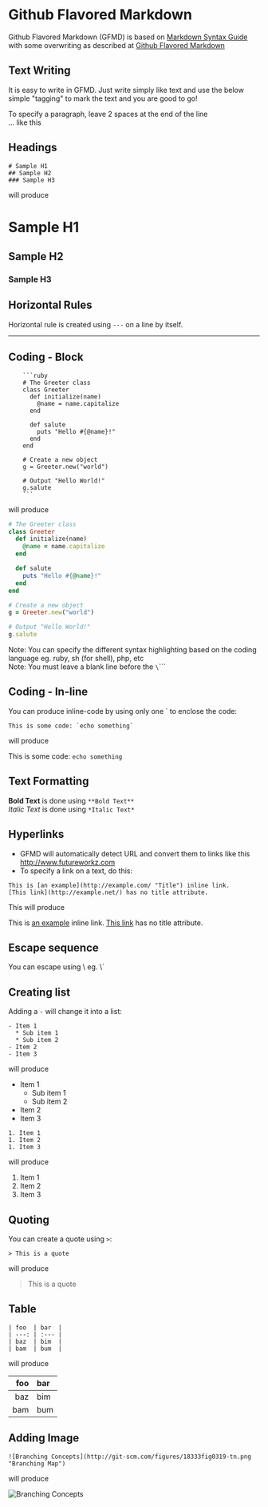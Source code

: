 ﻿# Github Flavored Markdown

Github Flavored Markdown (GFMD) is based on [Markdown Syntax Guide](http://daringfireball.net/projects/markdown/syntax) with some overwriting as described at [Github Flavored Markdown](http://github.github.com/github-flavored-markdown/)

## Text Writing
It is easy to write in GFMD. Just write simply like text and use the below simple "tagging" to mark the text and you are good to go!  

To specify a paragraph, leave 2 spaces at the end of the line  
... like this

## Headings

```
# Sample H1
## Sample H2
### Sample H3
```

will produce
# Sample H1
## Sample H2
### Sample H3



## Horizontal Rules

Horizontal rule is created using `---` on a line by itself.

---

## Coding - Block

```
    ```ruby
    # The Greeter class
    class Greeter
      def initialize(name)
        @name = name.capitalize
      end
    
      def salute
        puts "Hello #{@name}!"
      end
    end
    
    # Create a new object
    g = Greeter.new("world")
    
    # Output "Hello World!"
    g.salute
    ```
```
 
will produce  

```ruby
# The Greeter class
class Greeter
  def initialize(name)
    @name = name.capitalize
  end

  def salute
    puts "Hello #{@name}!"
  end
end

# Create a new object
g = Greeter.new("world")

# Output "Hello World!"
g.salute
```

Note: You can specify the different syntax highlighting based on the coding language eg. ruby, sh (for shell), php, etc  
Note: You must leave a blank line before the `\`\`\``

## Coding - In-line
You can produce inline-code by using only one \` to enclose the code:

```
This is some code: `echo something`
```

will produce  

This is some code: `echo something`


## Text Formatting
**Bold Text** is done using `**Bold Text**`  
*Italic Text* is done using `*Italic Text*`


## Hyperlinks
- GFMD will automatically detect URL and convert them to links like this http://www.futureworkz.com
- To specify a link on a text, do this:

```
This is [an example](http://example.com/ "Title") inline link.
[This link](http://example.net/) has no title attribute.
```

This will produce

This is [an example](http://example.com/ "Title") inline link.
[This link](http://example.net/) has no title attribute.


## Escape sequence
You can escape using \\ eg. \\\`

## Creating list

Adding a `-` will change it into a list:

```
- Item 1
  * Sub item 1
  * Sub item 2
- Item 2
- Item 3
```

will produce

- Item 1
  * Sub item 1
  * Sub item 2
- Item 2
- Item 3


```
1. Item 1
1. Item 2
1. Item 3
```

will produce

1. Item 1
1. Item 2
1. Item 3


## Quoting

You can create a quote using `>`:

```
> This is a quote
```

will produce

> This is a quote

## Table


```
| foo  | bar  |
| ---: | :--- |
| baz  | bim  |
| bam  | bum  |
```

will produce

| foo  | bar  |
| ---: | :--- |
| baz  | bim  |
| bam  | bum  |


## Adding Image

```
![Branching Concepts](http://git-scm.com/figures/18333fig0319-tn.png "Branching Map")
```

will produce

![Branching Concepts](http://git-scm.com/figures/18333fig0319-tn.png "Branching Map")